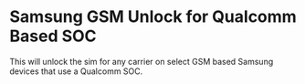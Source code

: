 # Samsung GSM Unlock for Qualcomm Based SOC

This will unlock the sim for any carrier on select GSM based Samsung devices that use a Qualcomm SOC.